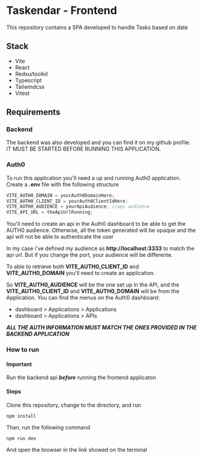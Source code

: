 # Taskendar - Frontend

This repository contains a SPA developed to handle Tasks based on date

## Stack

-   Vite
-   React
-   Redxu/toolkit
-   Typescript
-   Tailwindcss
-   Vitest

## Requirements

### Backend

The backend was also developed and you can find it on my github profile. IT MUST BE STARTED BEFORE RUNNING THIS APPLICATION.

### Auth0

To run this application you'll need a up and running Auth0 application. Create a **.env** file with the following structure

```js
VITE_AUTH0_DOMAIN = yourAuth0DomainHere;
VITE_AUTH0_CLIENT_ID = yourAuth0ClientIdHere;
VITE_AUTH0_AUDIENCE = yourApiAudience; //api audience
VITE_API_URL = theApiUrlRunning;
```

You'll need to create an api in the Auth0 dashboard to be able to get the AUTH0 audience. Otherwise, all the token generated will be opaque and the api will not be able to authenticate the user

In my case i've defined my audience as **http://localhost:3333** to match the api url. But if you change the port, your audience will be differente.

To able to retrieve both **VITE_AUTH0_CLIENT_ID** and **VITE_AUTH0_DOMAIN** you'll need to create an application.

So **VITE_AUTH0_AUDIENCE** will be the one set up in the API, and the **VITE_AUTH0_CLIENT_ID** and **VITE_AUTH0_DOMAIN** will be from the Application. You can find the menus on the Auth0 dashboard:

-   dashboard > Applications > Applications
-   dashboard > Applications > APIs

**_ALL THE AUTH INFORMATION MUST MATCH THE ONES PROVIDED IN THE BACKEND APPLICATION_**

### How to run

#### Important

Run the backend api **_before_** running the frontend applicaton

#### Steps

Clone this repository, change to the directory, and run

```bash
npm install
```

Than, run the following command

```
npm run dev
```

And open the browser in the link showed on the terminal
